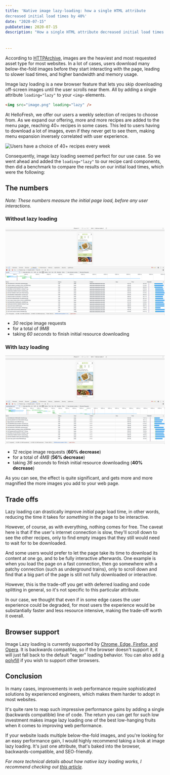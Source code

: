 ```yaml
---
title: 'Native image lazy-loading: how a single HTML attribute
decreased initial load times by 40%'
date: "2020-07-15"
pubDatetime: 2020-07-15
description: "How a single HTML attribute decreased initial load times by 40%"


---
```


According to
[HTTPArchive](https://httparchive.org/reports/page-weight), images are
the heaviest and most requested asset type for most websites. In a lot
of cases, users download many below-the-fold images before they start
interacting with the page, leading to slower load times, and higher
bandwidth and memory usage.

Image lazy loading is a new browser feature that lets you skip
downloading off-screen images until the user scrolls near them. All by
adding a single attribute `loading="lazy"` to your `<img>` elements.

```html
<img src="image.png" loading="lazy" />
```

At HelloFresh, we offer our users a weekly selection of recipes to
choose from. As we expand our
offering, more and more recipes are added to the menu page, reaching 40+
recipes in some cases. This led to users having to download a lot of images, even if they never get to see
them, making menu expansion inversely correlated with user experience.

![Users have a choice of 40+ recipes every week](./demo.gif)

Consequently, image lazy loading seemed perfect for our use case. So we went ahead and added the `loading="lazy"` to our recipe card
components, then did a benchmark to compare the results on our initial
load times, which were
the following:

## The numbers

_Note: These numbers measure the initial page load, before any user interactions._

### Without lazy loading

![](./Before.png)

- _30_ recipe image requests
- for a total of _9MB_
- taking _60 seconds_ to finish initial resource downloading

### With lazy loading

![](./After.png)

- _12_ recipe image requests (**60% decrease**)
- for a total of _4MB_ (**56% decrease**)
- taking _36 seconds_ to finish initial resource downloading (**40% decrease**)

As you can see, the effect is quite significant, and gets more and
more magnified the more images you add to your web page.

## Trade offs

Lazy loading can drastically improve _initial_ page load
time, in other words, reducing the time it takes for _something_ in
the page to be interactive.

However, of course, as with everything, nothing comes for free. The
caveat here is that if the
user's internet connection is slow, they'll scroll down to see the
other recipes, only to find empty images that they still would need to
wait for to be downloaded.

And some users would prefer to let the page take
its time to download its content at one go, and to be fully
interactive afterwards. One example is when you load the page on a
fast connection, then go somewhere with a patchy connection (such as
underground trains), only to scroll down and find that a big part of the page is still
not fully downloaded or interactive.

However, this is the trade-off you get with deferred loading and code
splitting in general, so it's not specific to this particular
attribute.

In our case, we thought that even if in some edge cases the user
experience could be degraded, for most users the experience would be substantially
faster and less resource intensive, making the trade-off worth it
overall.

## Browser support

Image Lazy loading is currently supported by [Chrome, Edge, Firefox, and
Opera](https://developer.mozilla.org/en-US/docs/Web/HTML/Element/img#Browser_compatibility). It is backwards compatible, so if the browser doesn't support
it, it will just fall back to the default "eager" loading behavior.
You can also add [a polyfill](https://github.com/aFarkas/lazysizes) if
you wish to support other browsers.

## Conclusion

In many cases, improvements in web
performance require sophisticated solutions by experienced engineers, which
makes them harder to adopt in most websites.

It's quite
rare to reap such impressive performance gains by adding a single (backwards compatible) line
of code. The return you can get for such low investment makes
image lazy loading one of the best low-hanging fruits when it comes to
improving web performance.

If your website loads multiple
below-the-fold images, and you're looking for an easy performance gain, I would highly recommend taking a look at image
lazy loading. It's just one attribute, that's baked into the browser, backwards-compatible, and SEO-friendly.

_For more technical details about how native lazy loading works, I
recommend checking
out [this article](https://web.dev/native-lazy-loading/)._
